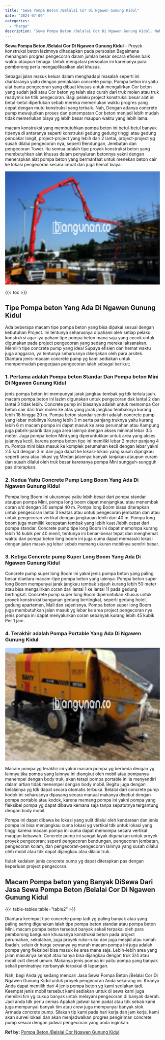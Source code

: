 ```yaml
---
title: "Sewa Pompa Beton /Belalai Cor Di Ngawen Gunung Kidul"
date: "2024-07-09"
categories: 
  - "harga"
description: "Sewa Pompa Beton /Belalai Cor Di Ngawen Gunung Kidul. Nah, bagi Anda yg sedang mencari Jasa Sewa Pompa Beton /Belalai Cor Di Ngawen Gunung Kidul untuk proyek..."
---
```


**Sewa Pompa Beton /Belalai Cor Di Ngawen Gunung Kidul** – Proyek konstruksi beton lazimnya dihadapkan pada persoalan Bagaimana menangani progres pengecoran dalam jumlah besar secara efisien baik waktu ataupun tenaga. Untuk mengatasi persoalan ini karenanya para pemborong perlu mengaplikasikan alat khusus.

Sebagai jalan masuk keluar dalam menghadapi masalah seperti ini diantaranya yaitu dengan pemakaian concrete pump. Pompa beton ini yaitu alat bantu pengecoran yang dibuat khusus untuk mengalirkan Cor beton yang sudah jadi atau Cor beton yg telah siap curah dari truk molen atau truk readymix ke titik pengecoran. Bagi pelaku project konstruksi besar alat ini betul-betul diperlukan sebab mereka memerlukan waktu progres yang cepat dengan mutu konstruksi yang terbaik. Nah, Dengan adanya concrete pump mewujudkan proses dan penempatan Cor beton menjadi lebih mudah tidak memerlukan biaya yg lebih besar maupun waktu yang lebih lama.

macam konstruksi yang membutuhkan pompa beton ini betul-betul banyak tipenya di antaranya seperti konstruksi gedung gedung tinggi atau gedung pencakar langit, project-project yang lebih dari 2 lantai, project-project yg susah dilalui pengecoran nya, seperti Bendungan, Jembatan dan pengecoran Tower. Itu semua adalah tipe proyek konstruksi beton yang membutuhkan alat khusus dalam penyaluran betonnya yakni dengan menerapkan alat pompa beton yang bermanfaat untuk menekan beton cair ke lokasi pengecoran secara cepat dan juga hemat biaya.

![Sewa Pompa Beton /Belalai Cor Di Ngawen Gunung Kidul](/images/sewa-concrete-pump-21.png)

{{< toc >}}

## Tipe Pompa beton Yang Ada Di Ngawen Gunung Kidul

Ada beberapa macam tipe pompa beton yang bisa dipakai sesuai dengan kebutuhan Project. Ini tentunya seharusnya dipahami oleh setiap pelaku konstruksi agar iya paham tipe pompa beton mana saja yang cocok untuk digunakan pada project pengecoran yang sedang mereka laksanakan. Memilih tipe concrete pump yang ideal Supaya efisien dan hemat waktu juga anggaran, ya tentunya seharusnya dikerjakan oleh para arsitek. Diantara jenis-macam concrete pump yg kami sediakan untuk mempermudah pengerjaan pengecoran ialah sebagai berikut;

### 1\. Pertama adalah Pompa beton Standar Dan Pompa beton Mini Di Ngawen Gunung Kidul

jenis pompa beton ini mempunyai jarak jangkau tembak yg tdk terlalu jauh. macam pompa beton ini lazim digunakan untuk pengecoran dak lantai 2 dan lantai 3 tidak lebih. Concrete pump ini biasanya adalah untuk memompa Cor beton cair dari truk molen ke atas yang jarak jangkau tembaknya kurang lebih 18 hingga 20 m. Pompa beton standar sendiri adalah concrete pump yang lebar mobilnya Kurang lebih 3 m serta panjang truknya yaitu kurang lebih 6 m macam pompa ini dapat masuk ke area perumahan atau Kampung juga pabrik-pabrik dan juga area lainnya dengan akses minimal lebar 3.5 meter. Juga pompa beton Mini yang diperuntukkan untuk area yang akses jalannya kecil, karena pompa beton tipe ini memiliki lebar 2 meter panjang 4 m. Pompa mini bisa masuk ke komplek perumahan kecil dengan lebar yakni 2.5 s/d dengan 3 m dan juga dapat ke lokasi-lokasi yang susah dijangkau seperti area atau lokasi yg Medan jalannya banyak tanjakan ataupun curam dan susah dilalui oleh truk besar karenanya pompa Mini sungguh-sungguh pas diterapkan.

### 2\. Kedua Yaitu Concrete Pump Long Boom Yang Ada Di Ngawen Gunung Kidul

Pompa long Boom ini ukurannya yaitu lebih besar dari pompa standar ataupun pompa Mini, pompa long boom dapat menjangkau atau menembak coran s/d dengan 30 sampai 40 m. Pompa long Boom biasa diterapkan untuk pengecoran lantai 3 keatas atau untuk pengecoran jembatan dan atau untuk pengecoran vertikal dengan jangkauan lebih dari 40 m. Pompa long boom juga memiliki kecepatan tembak yang lebih kuat /lebih cepat dari pompa standar. Concrete pump tipe long Boom ini dapat memompa kurang lebih 14 kubik per 40 menit, tentunya ini benar-benar tepat dan menghemat waktu dan pompa beton long boom ini juga cuma dapat memasuki lokasi dengan jalan masuk yg lebar sebab memang ukuran mobilnya sendiri besar.

### 3\. Ketiga Concrete pump Super Long Boom Yang Ada Di Ngawen Gunung Kidul

Concrete pump super long Boom ini yakni jenis pompa beton yang paling besar diantara macam-tipe pompa beton yang lainnya. Pompa beton super long Boom mempunyai jarak jangkau tembak sejauh kurang lebih 50 meter atau bisa mengalirkan coran dari lantai 1 ke lantai 11 pada gedung bertingkat. Concrete pump super long Boom diperuntukan khusus untuk proyek konstruksi bangunan gedung bertingkat, seperti gedung hotel, gedung apartemen, Mall dan sejenisnya. Pompa beton super long Boom juga membutuhkan jalan masuk yg lebar ke area project pengecoran nya. jenis pompa ini dapat menyalurkan coran sebanyak kurang lebih 45 kubik Per 1 jam.

### 4\. Terakhir adalah Pompa Portable Yang Ada Di Ngawen Gunung Kidul

![Sewa Pompa Beton /Belalai Cor Di Ngawen Gunung Kidul](/images/sewa-concrete-pump-30.png)

Macam pompa yg terakhir ini yakni macam pompa yg berbeda dengan yg lainnya jika pompa yang lainnya ini diangkut oleh mobil atau pompanya menempel dengan body truk, akan tetapi pompa portable ini ia menyendiri dalam artian tidak menempel dengan body mobil. Begitu juga dengan belalainya yg tdk dapat secara otomatis terbuka. Belalai dari concrete pump kodok ini seharusnya dipasang secara manual makanya disebut dengan pompa portable atau kodok, karena memang pompa ini yakni pompa yang fleksibel pompa yg dapat dibawa kemana saja tanpa sepatutnya tergantung dengan body mobil.

Pompa ini dapat dibawa ke lokasi yang sulit dilalui oleh kendaraan dan jenis pompa ini bisa menjangkau cuma lokasi yg vertikal tdk untuk lokasi yang tinggi karena macam pompa ini cuma dapat memompa secara vertikal maupun kebawah. Concrete pump ini sangat layak digunakan untuk proyek proyek pengecoran; seperti pengecoran bendungan, pengecoran jembatan, pengecoran kolam, dan pengecoran-pengecoran lainnya yang susah dilalui oleh mobil atau tdk dapat dijangkau atau dilalui truk.

Itulah kedalam jenis concrete pump yg dapat diterapkan pas dengan keperluan project pengecoran.

## Macam Pompa beton yang Banyak DiSewa Dari Jasa Sewa Pompa Beton /Belalai Cor Di Ngawen Gunung Kidul

{{< table-tables table="table2" >}}

Diantara keempat tipe concrete pump tadi yg paling banyak atau yang paling sering digunakan ialah tipe pompa beton standar atau pompa beton Mini. macam pompa beton tersebut banyak sekali terpakai oleh para pemborong bangunan khususnya konstruksi beton pada project perumahan, sekolahan, juga proyek ruko-ruko dan juga mesjid atau rumah ibadah. selain dr harga sewanya yg murah macam pompa ini juga adalah pompa yang fleksibel bisa masuk ke area mana saja. Lebih-lebih area yang jalan masuknya sempit atau hanya bisa dijangkau dengan truk 3/4 atau mobil colt diesel umum. Makanya jenis pompa ini yaitu pompa yang banyak sekali peminatnya /terbanyak terpakai di lapangan.

Nah, bagi Anda yg sedang mencari Jasa Sewa Pompa Beton /Belalai Cor Di Ngawen Gunung Kidul untuk proyek pengecoran Anda sekarang ini. Kiranya Anda dapat memilih dari 4 jenis pompa beton yg kami sediakan tadi. Keempat jenis mobil tersebut kami sediakan untuk di sewa kami juga memiliki tim yg cukup banyak untuk melayani pengecoran di banyak daerah. Jadi anda tdk perlu cemas Apakah jadwal kami padat atau tdk sebab kami juga mempunyai banyak tim atau crew juga mempunyai banyak stok Armada concrete pump. Silakan tlp kami pada hari kerja dan jam kerja, kami akan survei lokasi dan akan menjadwalkan progres pengiriman concrete pump sesuai dengan jadwal pengecoran yang anda inginkan.

**Ref by:** [Pompa Beton /Belalai Cor Ngawen Gunung Kidul](https://id.wikipedia.org/wiki/Pompa)
